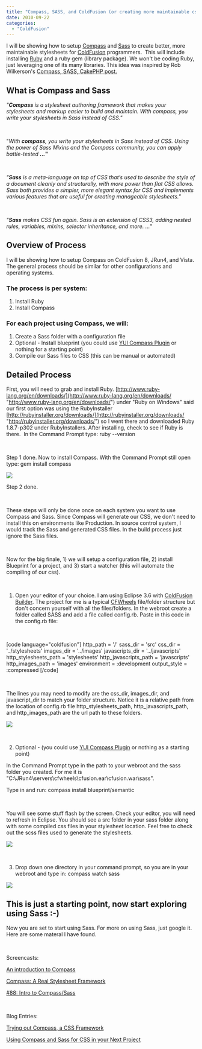 ```yaml
---
title: "Compass, SASS, and ColdFusion (or creating more maintainable css)"
date: 2010-09-22
categories: 
  - "ColdFusion"
---
```


I will be showing how to setup [Compass](http://compass-style.org/ "http://compass-style.org/") and [Sass](http://sass-lang.com/ "http://sass-lang.com/") to create better, more maintainable stylesheets for [ColdFusion](http://www.adobe.com/products/coldfusion/) programmers.  This will include installing [Ruby](http://www.ruby-lang.org/en/) and a ruby gem (library package). We won't be coding Ruby, just leveraging one of its many libraries. This idea was inspired by Rob Wilkerson's [Compass, SASS, CakePHP post.](http://weblog.robwilkerson.org/post/1131885328/compass-sass-cakephp "http://weblog.robwilkerson.org/post/1131885328/compass-sass-cakephp")

## What is Compass and Sass

_"**Compass** is a stylesheet authoring framework that makes your stylesheets and markup easier to build and maintain. With compass, you write your stylesheets in Sass instead of CSS."_

 

"_With **_compass_**, you write your stylesheets in Sass instead of _CSS_. Using the power of Sass Mixins and the _Compass_ community, you can apply battle-tested_ **_..._"**

 

_"**Sass** is a meta-language on top of CSS that’s used to describe the style of a document cleanly and structurally, with more power than flat CSS allows. Sass both provides a simpler, more elegant syntax for CSS and implements various features that are useful for creating manageable stylesheets."_

 

_"**_Sass_** makes CSS fun again. _Sass_ is an extension of CSS3, adding nested rules, variables, mixins, selector inheritance, and more. ..._"

## Overview of Process

I will be showing how to setup Compass on ColdFusion 8, JRun4, and Vista. The general process should be similar for other configurations and operating systems.

### The process is per system:

1. Install Ruby
2. Install Compass

### For each project using Compass, we will:

1. Create a Sass folder with a configuration file
2. Optional - Install blueprint (you could use [YUI Compass Plugin](http://github.com/chriseppstein/yui-compass-plugin) or nothing for a starting point)
3. Compile our Sass files to CSS (this can be manual or automated)

## Detailed Process

First, you will need to grab and install Ruby. [http://www.ruby-lang.org/en/downloads/](http://www.ruby-lang.org/en/downloads/ "http://www.ruby-lang.org/en/downloads/") under "Ruby on Windows" said our first option was using the RubyInstaller [http://rubyinstaller.org/downloads/](http://rubyinstaller.org/downloads/ "http://rubyinstaller.org/downloads/") so I went there and downloaded Ruby 1.8.7-p302 under RubyInstallers. After installing, check to see if Ruby is there.  In the Command Prompt type: ruby --version

 

Step 1 done. Now to install Compass. With the Command Prompt still open type: gem install compass

![](images/compass1.jpg)

Step 2 done.

 

These steps will only be done once on each system you want to use Compass and Sass. Since Compass will generate our CSS, we don't need to install this on environments like Production. In source control system, I would track the Sass and generated CSS files. In the build process just ignore the Sass files.

 

Now for the big finale, 1) we will setup a configuration file, 2) install Blueprint for a project, and 3) start a watcher (this will automate the compiling of our css). 

 

1) Open your editor of your choice. I am using Eclipse 3.6 with [ColdFusion Builder](http://www.adobe.com/products/coldfusion/cfbuilder/features/). The project for me is a typical [CFWheels](http://cfwheels.org/docs/1-0/chapter/directory-structure) file/folder structure but don't concern yourself with all the files/folders. In the webroot create a folder called SASS and add a file called config.rb. Paste in this code in the config.rb file:

 

\[code language="coldfusion"\] http\_path = '/' sass\_dir = 'src' css\_dir = '../stylesheets' images\_dir = '../images' javascripts\_dir = '../javascripts' http\_stylesheets\_path = 'stylesheets' http\_javascripts\_path = 'javascripts' http\_images\_path = 'images' environment = :development output\_style = :compressed \[/code\]

 

The lines you may need to modify are the css\_dir, images\_dir, and javascript\_dir to match your folder structure. Notice it is a relative path from the location of config.rb file http\_stylesheets\_path, http\_javascripts\_path, and http\_images\_path are the url path to these folders.

![](images/compass2.jpg)

 

2) Optional - (you could use [YUI Compass Plugin](http://github.com/chriseppstein/yui-compass-plugin) or nothing as a starting point)

In the Command Prompt type in the path to your webroot and the sass folder you created. For me it is "C:\\JRun4\\servers\\cfwheels\\cfusion.ear\\cfusion.war\\sass".

Type in and run: compass install blueprint/semantic

 

You will see some stuff flash by the screen. Check your editor, you will need to refresh in Eclipse. You should see a src folder in your sass folder along with some compiled css files in your stylesheet location. Feel free to check out the scss files used to generate the stylesheets.

![](images/compass3.jpg)

 

3) Drop down one directory in your command prompt, so you are in your webroot and type in: compass watch sass

![](images/compass4.jpg)

## This is just a starting point, now start exploring using Sass :-)

Now you are set to start using Sass. For more on using Sass, just google it.  Here are some materal I have found.

 

Screencasts:

[An introduction to Compass](http://compass-style.org/docs/)

[Compass: A Real Stylesheet Framework](http://vimeo.com/4335944)

[#88: Intro to Compass/Sass](http://css-tricks.com/video-screencasts/88-intro-to-compass-sass/)

 

Blog Entries:

[Trying out Compass, a CSS Framework](http://www.neverfriday.com/sweetfriday/2009/05/trying-out-compass-a-css-frame.html)

[Using Compass and Sass for CSS in your Next Project](http://net.tutsplus.com/tutorials/html-css-techniques/using-compass-and-sass-for-css-in-your-next-project/)
